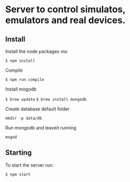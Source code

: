 # Server to control simulatos, emulators and real devices.

## Install

Install the node packages via:

`$ npm install`

Compile 

`$ npm run compile`

Install mogodb

`$ brew update`
`$ brew install mongodb`

Create database default folder

`mkdir -p data/db`

Run mongodb and leaveit running

`mogod`

## Starting

To start the server run:

`$ npm start`